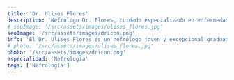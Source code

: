 ```yaml
---
title: 'Dr. Ulises Flores'
description: 'Nefrólogo Dr. Flores, cuidado especializado en enfermedades renales en nuestra clínica de corta estancia.'
# seoImage: '/src/assets/images/ulises_flores.jpg'
seoImage: '/src/assets/images/dricon.png'
info: 'El Dr. Ulises Flores es un nefrólogo joven y excepcional graduado con honores y ha demostrado un compromiso excepcional con la atención de los pacientes con enfermedades renales. Con una pasión por la medicina y un enfoque centrado en el paciente, el Dr. Flores se esfuerza por brindar la mejor atención posible a cada persona que trata. Su formación académica sólida y su dedicación para mantenerse actualizado con los últimos avances en nefrología lo convierten en un médico altamente capacitado y confiable. El Dr. Flores trabaja diligentemente para desarrollar planes de tratamiento personalizados que aborden las necesidades individuales de cada paciente, asegurando que reciban la atención integral y compasiva que merecen.'
# photo: '/src/assets/images/ulises_flores.jpg'
photo: '/src/assets/images/dricon.png'
especialidad: 'Nefrología'
tags: ['Nefrología']
---
```

